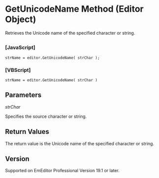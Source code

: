 # GetUnicodeName Method (Editor Object)

Retrieves the Unicode name of the specified character or string.

## 

### \[JavaScript\]

```
strName = editor.GetUnicodeName( strChar );
```

### \[VBScript\]

```
strName = editor.GetUnicodeName( strChar )
```

## Parameters

_strChar_

Specifies the source character or string.

## Return Values

The return value is the Unicode name of the specified character or string.

## Version

Supported on EmEditor Professional Version 19.1 or later.
